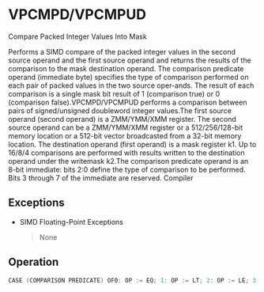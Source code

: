 # VPCMPD/VPCMPUD

Compare Packed Integer Values Into Mask

Performs a SIMD compare of the packed integer values in the second source operand and the first source operand and returns the results of the comparison to the mask destination operand.
The comparison predicate operand (immediate byte) specifies the type of comparison performed on each pair of packed values in the two source oper-ands.
The result of each comparison is a single mask bit result of 1 (comparison true) or 0 (comparison false).VPCMPD/VPCMPUD performs a comparison between pairs of signed/unsigned doubleword integer values.The first source operand (second operand) is a ZMM/YMM/XMM register.
The second source operand can be a ZMM/YMM/XMM register or a 512/256/128-bit memory location or a 512-bit vector broadcasted from a 32-bit memory location.
The destination operand (first operand) is a mask register k1.
Up to 16/8/4 comparisons are performed with results written to the destination operand under the writemask k2.The comparison predicate operand is an 8-bit immediate: bits 2:0 define the type of comparison to be performed.
Bits 3 through 7 of the immediate are reserved.
Compiler 

## Exceptions

- SIMD Floating-Point Exceptions
  > None

## Operation

```C
CASE (COMPARISON PREDICATE) OF0: OP := EQ; 1: OP := LT; 2: OP := LE; 3: OP := FALSE;4: OP := NEQ;5: OP := NLT; 6: OP := NLE; 7: OP := TRUE;ESAC;VPCMPD (EVEX encoded versions) (KL, VL) = (4, 128), (8, 256), (16, 512)FOR j := 0 TO KL-1i := j * 32IF k2[j] OR *no writemask*THEN IF (EVEX.b = 1) AND (SRC2 *is memory*)THEN CMP := SRC1[i+31:i] OP SRC2[31:0];ELSE CMP := SRC1[i+31:i] OP SRC2[i+31:i];FI;IF CMP = TRUETHEN DEST[j] := 1;ELSE DEST[j] := 0; FI;ELSE DEST[j] := 0; zeroing-masking onlyFI;FI;ENDFORDEST[MAX_KL-1:KL] := 0VPCMPUD (EVEX encoded versions) (KL, VL) = (4, 128), (8, 256), (16, 512)FOR j := 0 TO KL-1i := j * 32IF k2[j] OR *no writemask*THEN IF (EVEX.b = 1) AND (SRC2 *is memory*)THEN CMP := SRC1[i+31:i] OP SRC2[31:0];ELSE CMP := SRC1[i+31:i] OP SRC2[i+31:i];FI;IF CMP = TRUETHEN DEST[j] := 1;ELSE DEST[j] := 0; FI;ELSE DEST[j] := 0; zeroing-masking onlyFI;FI;Intel C/C++ Compiler Intrinsic EquivalentVPCMPD __mmask16 _mm512_cmp_epi32_mask( __m512i a, __m512i b, int imm);VPCMPD __mmask16 _mm512_mask_cmp_epi32_mask(__mmask16 k, __m512i a, __m512i b, int imm);VPCMPD __mmask16 _mm512_cmp[eq|ge|gt|le|lt|neq]_epi32_mask( __m512i a, __m512i b);VPCMPD __mmask16 _mm512_mask_cmp[eq|ge|gt|le|lt|neq]_epi32_mask(__mmask16 k, __m512i a, __m512i b);VPCMPUD __mmask16 _mm512_cmp_epu32_mask( __m512i a, __m512i b, int imm);VPCMPUD __mmask16 _mm512_mask_cmp_epu32_mask(__mmask16 k, __m512i a, __m512i b, int imm);VPCMPUD __mmask16 _mm512_cmp[eq|ge|gt|le|lt|neq]_epu32_mask( __m512i a, __m512i b);VPCMPUD __mmask16 _mm512_mask_cmp[eq|ge|gt|le|lt|neq]_epu32_mask(__mmask16 k, __m512i a, __m512i b);VPCMPD __mmask8 _mm256_cmp_epi32_mask( __m256i a, __m256i b, int imm);VPCMPD __mmask8 _mm256_mask_cmp_epi32_mask(__mmask8 k, __m256i a, __m256i b, int imm);VPCMPD __mmask8 _mm256_cmp[eq|ge|gt|le|lt|neq]_epi32_mask( __m256i a, __m256i b);VPCMPD __mmask8 _mm256_mask_cmp[eq|ge|gt|le|lt|neq]_epi32_mask(__mmask8 k, __m256i a, __m256i b);VPCMPUD __mmask8 _mm256_cmp_epu32_mask( __m256i a, __m256i b, int imm);VPCMPUD __mmask8 _mm256_mask_cmp_epu32_mask(__mmask8 k, __m256i a, __m256i b, int imm);VPCMPUD __mmask8 _mm256_cmp[eq|ge|gt|le|lt|neq]_epu32_mask( __m256i a, __m256i b);VPCMPUD __mmask8 _mm256_mask_cmp[eq|ge|gt|le|lt|neq]_epu32_mask(__mmask8 k, __m256i a, __m256i b);VPCMPD __mmask8 _mm_cmp_epi32_mask( __m128i a, __m128i b, int imm);VPCMPD __mmask8 _mm_mask_cmp_epi32_mask(__mmask8 k, __m128i a, __m128i b, int imm);VPCMPD __mmask8 _mm_cmp[eq|ge|gt|le|lt|neq]_epi32_mask( __m128i a, __m128i b);VPCMPD __mmask8 _mm_mask_cmp[eq|ge|gt|le|lt|neq]_epi32_mask(__mmask8 k, __m128i a, __m128i b);VPCMPUD __mmask8 _mm_cmp_epu32_mask( __m128i a, __m128i b, int imm);VPCMPUD __mmask8 _mm_mask_cmp_epu32_mask(__mmask8 k, __m128i a, __m128i b, int imm);VPCMPUD __mmask8 _mm_cmp[eq|ge|gt|le|lt|neq]_epu32_mask( __m128i a, __m128i b);VPCMPUD __mmask8 _mm_mask_cmp[eq|ge|gt|le|lt|neq]_epu32_mask(__mmask8 k, __m128i a, __m128i b);
```
